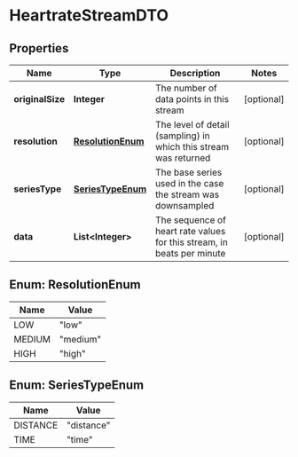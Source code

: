 

# HeartrateStreamDTO

## Properties

Name | Type | Description | Notes
------------ | ------------- | ------------- | -------------
**originalSize** | **Integer** | The number of data points in this stream |  [optional]
**resolution** | [**ResolutionEnum**](#ResolutionEnum) | The level of detail (sampling) in which this stream was returned |  [optional]
**seriesType** | [**SeriesTypeEnum**](#SeriesTypeEnum) | The base series used in the case the stream was downsampled |  [optional]
**data** | **List&lt;Integer&gt;** | The sequence of heart rate values for this stream, in beats per minute |  [optional]



## Enum: ResolutionEnum

Name | Value
---- | -----
LOW | &quot;low&quot;
MEDIUM | &quot;medium&quot;
HIGH | &quot;high&quot;



## Enum: SeriesTypeEnum

Name | Value
---- | -----
DISTANCE | &quot;distance&quot;
TIME | &quot;time&quot;



